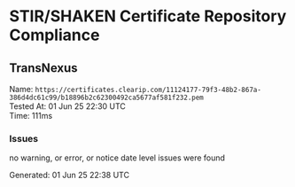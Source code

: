 # STIR/SHAKEN Certificate Repository Compliance

## TransNexus

Name: `https://certificates.clearip.com/11124177-79f3-48b2-867a-386d4dc61c99/b18896b2c62300492ca5677af581f232.pem`\
Tested At: 01 Jun 25 22:30 UTC\
Time: 111ms

### Issues

no warning, or error, or notice date level issues were found

Generated: 01 Jun 25 22:38 UTC